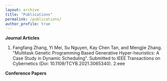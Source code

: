 ```yaml
---
layout: archive
title: "Publications"
permalink: /publications/
author_profile: true
---
```


**Journal Articles**
1. Fangfang Zhang, Yi Mei, Su Nguyen, Kay Chen Tan, and Mengjie Zhang. "Multitask Genetic Programming Based Generative Hyper-heuristics: A Case Study in Dynamic Scheduling". Submitted to IEEE Transactions on Cybernetics (Doi: 10.1109/TCYB.2021.3065340).
2.eee

**Conference Papers**
